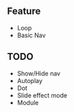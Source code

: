 ## Feature

-  Loop
-  Basic Nav

## TODO

-  Show/Hide nav
-  Autoplay
-  Dot
-  Slide effect mode
-  Module